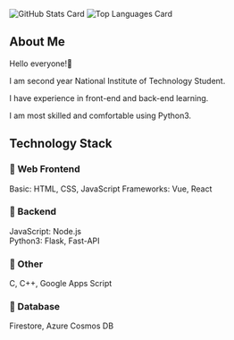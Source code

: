 <!-- ### Hi there 👋 -->

<!--
**taisei12232/taisei12232** is a ✨ _special_ ✨ repository because its `README.md` (this file) appears on your GitHub profile.

Here are some ideas to get you started:

- 🔭 I’m currently working on ...
- 🌱 I’m currently learning ...
- 👯 I’m looking to collaborate on ...
- 🤔 I’m looking for help with ...
- 💬 Ask me about ...
- 📫 How to reach me: ...
- 😄 Pronouns: ...
- ⚡ Fun fact: ...
-->
![GitHub Stats Card](https://github-readme-stats.vercel.app/api?username=taisei12232&show_icons=true&count_private=true&theme=dark)
![Top Languages Card](https://github-readme-stats.vercel.app/api/top-langs?username=taisei12232&langs_count=3&theme=dark&hide=jupyter%20notebook,html)

## About Me

Hello everyone!🧢

I am second year National Institute of Technology Student.

I have experience in front-end and back-end learning.

I am most skilled and comfortable using Python3.

## Technology Stack

### **🧢 Web Frontend**  
Basic: HTML, CSS, JavaScript
Frameworks: Vue, React 

### **🧢 Backend**
JavaScript: Node.js  
Python3: Flask, Fast-API    

### **🧢 Other**
C, C++, Google Apps Script  

### **🧢 Database**  
Firestore, Azure Cosmos DB

